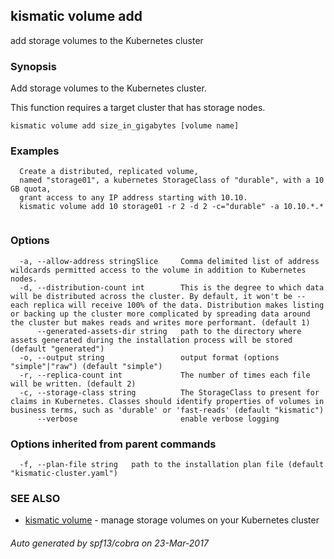 ## kismatic volume add

add storage volumes to the Kubernetes cluster

### Synopsis


Add storage volumes to the Kubernetes cluster.

This function requires a target cluster that has storage nodes.

```
kismatic volume add size_in_gigabytes [volume name]
```

### Examples

```
  Create a distributed, replicated volume,
  named "storage01", a kubernetes StorageClass of "durable", with a 10 GB quota,
  grant access to any IP address starting with 10.10.
  kismatic volume add 10 storage01 -r 2 -d 2 -c="durable" -a 10.10.*.*
		
```

### Options

```
  -a, --allow-address stringSlice     Comma delimited list of address wildcards permitted access to the volume in addition to Kubernetes nodes.
  -d, --distribution-count int        This is the degree to which data will be distributed across the cluster. By default, it won't be -- each replica will receive 100% of the data. Distribution makes listing or backing up the cluster more complicated by spreading data around the cluster but makes reads and writes more performant. (default 1)
      --generated-assets-dir string   path to the directory where assets generated during the installation process will be stored (default "generated")
  -o, --output string                 output format (options "simple"|"raw") (default "simple")
  -r, --replica-count int             The number of times each file will be written. (default 2)
  -c, --storage-class string          The StorageClass to present for claims in Kubernetes. Classes should identify properties of volumes in business terms, such as 'durable' or 'fast-reads' (default "kismatic")
      --verbose                       enable verbose logging
```

### Options inherited from parent commands

```
  -f, --plan-file string   path to the installation plan file (default "kismatic-cluster.yaml")
```

### SEE ALSO
* [kismatic volume](kismatic_volume.md)	 - manage storage volumes on your Kubernetes cluster

###### Auto generated by spf13/cobra on 23-Mar-2017
